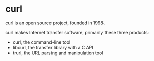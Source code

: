 # curl

curl is an open source project, founded in 1998.

curl makes Internet transfer software, primarily these three products:

- curl, the command-line tool
- libcurl, the transfer library with a C API
- trurl, the URL parsing and manipulation tool
